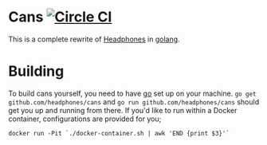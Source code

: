 # Cans [![Circle CI](https://circleci.com/gh/headphones/cans.svg?style=svg)](https://circleci.com/gh/headphones/cans)

This is a complete rewrite of [Headphones](//github.com/rembo10/headphones/)
in [golang](https://golang.org/).

# Building

To build cans yourself, you need to have [go](https://golang.org/) set up on your 
machine. `go get github.com/headphones/cans` and `go run github.com/headphones/cans` 
should get you up and running from there. If you'd like to run within a Docker container, 
configurations are provided for you;

    docker run -Pit `./docker-container.sh | awk 'END {print $3}'`
